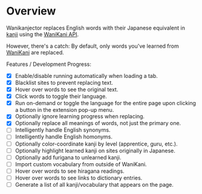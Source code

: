 # Overview
Wanikanjector replaces English words with their Japanese equivalent in [kanji](https://en.wikipedia.org/wiki/Kanji) using the [WaniKani API](https://docs.api.wanikani.com/).

However, there's a catch: By default, only words you've learned from [WaniKani](https://www.wanikani.com) are replaced.

Features / Development Progress:
- [x] Enable/disable running automatically when loading a tab.
- [x] Blacklist sites to prevent replacing text.
- [x] Hover over words to see the original text.
- [x] Click words to toggle their language.
- [x] Run on-demand or toggle the language for the entire page upon clicking a button in the extension pop-up menu.
- [x] Optionally ignore learning progress when replacing.
- [x] Optionally replace all meanings of words, not just the primary one.
- [ ] Intelligently handle English synonyms.
- [ ] Intelligently handle English homonyms.
- [ ] Optionally color-coordinate kanji by level (apprentice, guru, etc.).
- [ ] Optionally highlight learned kanji on sites originally in Japanese.
- [ ] Optionally add furigana to unlearned kanji.
- [ ] Import custom vocabulary from outside of WaniKani.
- [ ] Hover over words to see hiragana readings.
- [ ] Hover over words to see links to dictionary entries.
- [ ] Generate a list of all kanji/vocabulary that appears on the page.
